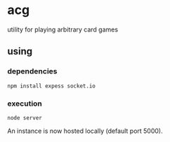 # acg
utility for playing arbitrary card games

## using
### dependencies
`npm install expess socket.io`
### execution
`node server`

An instance is now hosted locally (default port 5000).
